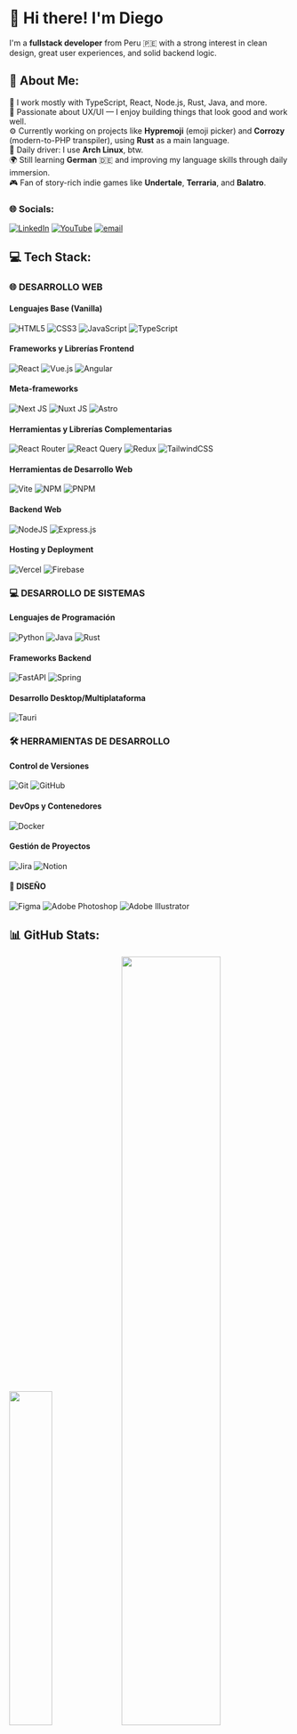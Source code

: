 # 👋 Hi there! I'm Diego

I'm a **fullstack developer** from Peru 🇵🇪 with a strong interest in clean design, great user experiences, and solid backend logic.

## 💫 About Me:
🧠 I work mostly with TypeScript, React, Node.js, Rust, Java, and more.  <br>🎨 Passionate about UX/UI — I enjoy building things that look good and work well.  <br>⚙️ Currently working on projects like **Hypremoji** (emoji picker) and **Corrozy** (modern-to-PHP transpiler), using **Rust** as a main language.  <br>🐧 Daily driver: I use **Arch Linux**, btw. <br>🌍 Still learning **German** 🇩🇪 and improving my language skills through daily immersion.  <br>🎮 Fan of story-rich indie games like **Undertale**, **Terraria**, and **Balatro**.  


### 🌐 Socials:
[![LinkedIn](https://img.shields.io/badge/LinkedIn-%230077B5.svg?logo=linkedin&logoColor=white)](https://linkedin.com/in/musagy) [![YouTube](https://img.shields.io/badge/YouTube-%23FF0000.svg?logo=YouTube&logoColor=white)](https://youtube.com/@@MusagyDev) [![email](https://img.shields.io/badge/Email-D14836?logo=gmail&logoColor=white)](mailto:diegomusagy@gmail.com) 

## 💻 Tech Stack:
### 🌐 DESARROLLO WEB
#### Lenguajes Base (Vanilla)
![HTML5](https://img.shields.io/badge/html5-%23E34F26.svg?style=for-the-badge&logo=html5&logoColor=white) ![CSS3](https://img.shields.io/badge/css3-%231572B6.svg?style=for-the-badge&logo=css3&logoColor=white) ![JavaScript](https://img.shields.io/badge/javascript-%23323330.svg?style=for-the-badge&logo=javascript&logoColor=%23F7DF1E) ![TypeScript](https://img.shields.io/badge/typescript-%23007ACC.svg?style=for-the-badge&logo=typescript&logoColor=white)

#### Frameworks y Librerías Frontend
![React](https://img.shields.io/badge/react-%2320232a.svg?style=for-the-badge&logo=react&logoColor=%2361DAFB) ![Vue.js](https://img.shields.io/badge/vue.js-%2335495e.svg?style=for-the-badge&logo=vuedotjs&logoColor=%234FC08D) ![Angular](https://img.shields.io/badge/angular-%23DD0031.svg?style=for-the-badge&logo=angular&logoColor=white)

#### Meta-frameworks
![Next JS](https://img.shields.io/badge/Next-black?style=for-the-badge&logo=next.js&logoColor=white) ![Nuxt JS](https://img.shields.io/badge/Nuxt-002E3B?style=for-the-badge&logo=nuxt.js&logoColor=#00DC82) ![Astro](https://img.shields.io/badge/astro-%232C2052.svg?style=for-the-badge&logo=astro&logoColor=white)

#### Herramientas y Librerías Complementarias
![React Router](https://img.shields.io/badge/React_Router-CA4245?style=for-the-badge&logo=react-router&logoColor=white) ![React Query](https://img.shields.io/badge/-React%20Query-FF4154?style=for-the-badge&logo=react%20query&logoColor=white) ![Redux](https://img.shields.io/badge/redux-%23593d88.svg?style=for-the-badge&logo=redux&logoColor=white) ![TailwindCSS](https://img.shields.io/badge/tailwindcss-%2338B2AC.svg?style=for-the-badge&logo=tailwind-css&logoColor=white)

#### Herramientas de Desarrollo Web
![Vite](https://img.shields.io/badge/vite-%23646CFF.svg?style=for-the-badge&logo=vite&logoColor=white) ![NPM](https://img.shields.io/badge/NPM-%23CB3837.svg?style=for-the-badge&logo=npm&logoColor=white) ![PNPM](https://img.shields.io/badge/pnpm-%234a4a4a.svg?style=for-the-badge&logo=pnpm&logoColor=f69220)

#### Backend Web
![NodeJS](https://img.shields.io/badge/node.js-6DA55F?style=for-the-badge&logo=node.js&logoColor=white) ![Express.js](https://img.shields.io/badge/express.js-%23404d59.svg?style=for-the-badge&logo=express&logoColor=%2361DAFB)

#### Hosting y Deployment
![Vercel](https://img.shields.io/badge/vercel-%23000000.svg?style=for-the-badge&logo=vercel&logoColor=white) ![Firebase](https://img.shields.io/badge/firebase-%23039BE5.svg?style=for-the-badge&logo=firebase)

### 💻 DESARROLLO DE SISTEMAS

#### Lenguajes de Programación
![Python](https://img.shields.io/badge/python-3670A0?style=for-the-badge&logo=python&logoColor=ffdd54) ![Java](https://img.shields.io/badge/java-%23ED8B00.svg?style=for-the-badge&logo=openjdk&logoColor=white) ![Rust](https://img.shields.io/badge/rust-%23000000.svg?style=for-the-badge&logo=rust&logoColor=white)

#### Frameworks Backend
![FastAPI](https://img.shields.io/badge/FastAPI-005571?style=for-the-badge&logo=fastapi) ![Spring](https://img.shields.io/badge/spring-%236DB33F.svg?style=for-the-badge&logo=spring&logoColor=white)

#### Desarrollo Desktop/Multiplataforma
![Tauri](https://img.shields.io/badge/tauri-%2324C8DB.svg?style=for-the-badge&logo=tauri&logoColor=%23FFFFFF)

### 🛠️ HERRAMIENTAS DE DESARROLLO

#### Control de Versiones
![Git](https://img.shields.io/badge/git-%23F05033.svg?style=for-the-badge&logo=git&logoColor=white) ![GitHub](https://img.shields.io/badge/github-%23121011.svg?style=for-the-badge&logo=github&logoColor=white)

#### DevOps y Contenedores
![Docker](https://img.shields.io/badge/docker-%230db7ed.svg?style=for-the-badge&logo=docker&logoColor=white)

#### Gestión de Proyectos
![Jira](https://img.shields.io/badge/jira-%230A0FFF.svg?style=for-the-badge&logo=jira&logoColor=white) ![Notion](https://img.shields.io/badge/Notion-%23000000.svg?style=for-the-badge&logo=notion&logoColor=white)

#### 🎨 DISEÑO
![Figma](https://img.shields.io/badge/figma-%23F24E1E.svg?style=for-the-badge&logo=figma&logoColor=white) ![Adobe Photoshop](https://img.shields.io/badge/adobe%20photoshop-%2331A8FF.svg?style=for-the-badge&logo=adobe%20photoshop&logoColor=white) ![Adobe Illustrator](https://img.shields.io/badge/adobe%20illustrator-%23FF9A00.svg?style=for-the-badge&logo=adobe%20illustrator&logoColor=white)

## 📊 GitHub Stats:

<div width="100%">
  <img width="39.2%" src="https://github-readme-stats.vercel.app/api/top-langs/?username=Musagy&layout=compact&langs_count=8&theme=codeSTACKr" />
  <img width="59.5%" src="https://github-readme-stats.vercel.app/api?username=Musagy&show_icons=true&rank_icon=github&theme=codeSTACKr&include_all_commits=true&count_private=true" />
</div>

<div align="center" width="100%">
  
  <img width="50%" src="https://nirzak-streak-stats.vercel.app/?user=Musagy&theme=codeSTACKr&hide_border=false"/>

</div>

### 🏆 GitHub Trophies
![](https://github-profile-trophy.vercel.app/?username=Musagy&theme=radical&no-frame=false&no-bg=false&margin-w=4)

<div align="center">

### 💰 You can help me by Donating
[![BuyMeACoffee](https://img.shields.io/badge/Buy%20Me%20a%20Coffee-ffdd00?style=for-the-badge&logo=buy-me-a-coffee&logoColor=black)](https://buymeacoffee.com/musagy)

</div>
